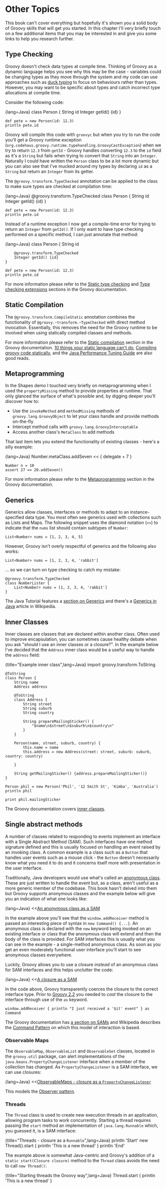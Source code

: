 # Other Topics

This book can't cover everything but hopefully it's shown you a solid body of Groovy skills that will get you started. In this chapter I'll very briefly touch on a few additional items that you may be interested in and give you some links to help you research further.

## Type Checking

Groovy doesn't check data types at compile time. Thinking of Groovy as a dynamic language helps you see why this may be the case - variables could be changing types as they move through the system and my code can use approaches such as [duck typing](https://en.wikipedia.org/wiki/Duck_typing) to focus on behaviours rather than types. However, you may want to be specific about types and catch incorrect type allocations at compile time.

Consider the following code:

{lang=Java}
	class Person {
	    String id
	    Integer getId() {id}
	}

	def pete = new Person(id: 12.3)
	println pete.id

Groovy will compile this code with `groovyc` but when you try to run the code you'll get a Groovy runtime exception (`org.codehaus.groovy.runtime.typehandling.GroovyCastException`) when we try to return `12.3` from `getId` - Groovy handles converting `12.3` to the `id` field as it's a `String` but fails when trying to convert that `String` into an `Integer`. Naturally I could have written the `Person` class to be a lot more dynamic but you can also see that I've mucked around my types by declaring `id` as a `String` but return an `Integer` from its getter.

The `@groovy.transform.TypeChecked` annotation can be applied to the class to make sure types are checked at compilation time:

{lang=Java}
	@groovy.transform.TypeChecked
	class Person {
	    String id
	    Integer getId() {id}
	}

	def pete = new Person(id: 12.3)
	println pete.id

Instead of a runtime exception I now get a compile-time error for trying to return an `Integer` from `getId()`. If I only want to have
type checking performed on a specific method, I can just annotate that method:

{lang=Java}
    class Person {
        String id

        @groovy.transform.TypeChecked
        Integer getId() {id}
    }

    def pete = new Person(id: 12.3)
    println pete.id

For more information please refer to the [Static type checking](http://docs.groovy-lang.org/latest/html/documentation/#static-type-checking)
and [Type checking extensions](http://docs.groovy-lang.org/latest/html/documentation/#_type_checking_extensions) sections in the Groovy documentation.

## Static Compilation

The `@groovy.transform.CompileStatic` annotation combines the functionality of `@groovy.`\-`transform.`\-`TypeChecked` with direct method invocation. Essentially, this removes the need for the Groovy runtime to be involved when using statically compiled classes and methods.

For more information please refer to the [Static compilation](http://docs.groovy-lang.org/latest/html/documentation/#_static_compilation)
section in the Groovy documentation. [10 things your static language can't do](http://melix.github.io/blog/2014/12/10-things-static-cant-do.html), [Compiling groovy code statically](http://www.tothenew.com/blog/compiling-groovy-code-statically), and the [Java Performance Tuning Guide](http://java-performance.info/static-code-compilation-groovy-2-0/) are also good reads.

## Metaprogramming

In the Shapes demo I touched very briefly on metaprogramming when I used the `propertyMissing` method to provide properties at runtime. That only glanced the surface of what's possible and, by digging deeper you'll discover how to:

* Use the `invokeMethod` and `methodMissing` methods of `groovy.lang.GroovyObject` to let your class handle and provide methods on-the-fly
* Intercept method calls with `groovy.lang.GroovyInterceptable`
* Access another class's `MetaClass` to add methods

That last item lets you extend the functionality of existing classes - here's a silly example:

{lang=Java}
    Number.metaClass.addSeven << {
        delegate + 7
    }

    Number n = 10
    assert 27 == 20.addSeven()

For more information please refer to the [Metaprogramming](http://docs.groovy-lang.org/latest/html/documentation/#_metaprogramming) section in the Groovy documentation.

## Generics
Generics allow classes, interfaces or methods to adapt to an instance-specified data type. You most often see generics used with collections such as Lists and Maps. The following snippet uses the diamond notation (`<>`) to indicate that the `nums` list should contain subtypes of `Number`:

    List<Number> nums = [1, 2, 3, 4, 5]

However, Groovy isn't overly respectful of generics and the following also works:

    List<Number> nums = [1, 2, 3, 4, 'rabbit']

... so we can turn on type checking to catch my mistake:

    @groovy.transform.TypeChecked
    class NumberLister {
        List<Number> nums = [1, 2, 3, 4, 'rabbit']
    }

The Java Tutorial features a [section on Generics](https://docs.oracle.com/javase/tutorial/java/generics/index.html) and there's a [Generics in Java](https://en.wikipedia.org/wiki/Generics_in_Java) article in Wikipedia.

## Inner Classes
Inner classes are classes that are declared within another class. Often used to improve encapsulation, you can
sometimes cause healthy debate when you ask "should I use an inner classes or a closure?". In the example below I've decided that the `Address` inner class would be a useful way to handle the `address` field:

{title="Example inner class",lang=Java}
    import groovy.transform.ToString

    @ToString
    class Person {
        String name
        Address address

        @ToString
        class Address {
            String street
            String suburb
            String country

            String prepareMailingSticker() {
                "$name\n$street\n$suburb\n$country\n"
            }
        }

        Person(name, street, suburb, country) {
            this.name = name
            this.address = new Address(street: street, suburb: suburb, country: country)

        }

        String getMailingSticker() {address.prepareMailingSticker()}
    }

    Person phil = new Person('Phil', '12 Smith St', 'Kimba', 'Australia')
    println phil

    print phil.mailingSticker

The Groovy documentation covers [inner classes](http://docs.groovy-lang.org/latest/html/documentation/#_inner_class).

## Single abstract methods

A number of classes related to responding to events implement an interface with a Single Abstract Method (SAM). Such interfaces have one method signature defined and this is usually focused on handling an event raised by an invoking class. A common example is a class such as a `Button` that handles user events such as a mouse click - the `Button` doesn't necessarily know what you need it to do and it concerns itself more with presentation in the user interface.

Traditionally, Java developers would use what's called an [anonymous class](https://docs.oracle.com/javase/tutorial/java/javaOO/anonymousclasses.html). These are just written to handle the event but, as a class, aren't useful as a more generic member of the codebase. This book hasn't delved into them but Groovy supports anonymous classes and the example below will give you an indication of what one looks like:

{lang=Java}
<<[An anonymous class as a SAM](code/10/sam_obj.groovy)

In the example above you'll see that the `window.addReceiver` method is passed an interesting piece of syntax in `new Command() {...}`. An anonymous class is declared with the `new` keyword being invoked on an existing interface or class that the anonymous class will extend and then the body of the class is provided. For SAM interfaces this is usually what you can see in the example - a single-method anonymous class. As soon as you get an even moderately functional user interface you'll start to see anonymous classes everywhere.

Luckily, Groovy allows you to use a closure _instead_ of an anonymous class for SAM interfaces and this helps unclutter the code:

{lang=Java}
<<[A closure as a SAM](code/10/sam_basic.groovy)

In the code above, Groovy transparently coerces the closure to the correct interface type. Prior to [Groovy 2.2](http://www.groovy-lang.org/releasenotes/groovy-2.2.html) you needed to _cast_ the closure to the interface through use of the `as` keyword.

    window.addReceiver { println "I just received a '$it' event" } as Command

The Groovy documentation has [a section on SAMs](http://docs.groovy-lang.org/latest/html/documentation/#closure-coercion) and Wikipedia describes the [Command Pattern](https://en.wikipedia.org/wiki/Command_pattern#Terminology) on which this model of interaction is based.

### Observable Maps

The `ObservableMap`, `ObservableList` and `ObservableSet` classes, located in the `groovy.util` package, can alert implementations of the `java.beans.PropertyChangeListener` interface when a member of the collection has changed. As `PropertyChangeListener` is a SAM interface, we can use closures:

{lang=Java}
<<[ObservableMaps - closure as a `PropertyChangeListener`](code/10/sam_map.groovy)

This models the [Observer pattern](https://en.wikipedia.org/wiki/Observer_pattern).

### Threads

The `Thread` class is used to create new execution threads in an application, allowing program tasks to work concurrently. Starting a thread requires passing the `start` method an implementation of `java.lang.Runnable` which, you guessed it, is a SAM interface:

{title="Threads - closure as a `Runnable`",lang=Java}
    println 'Start'
    new Thread().start {
        println 'This is a new thread'
    }
    println 'End'

The example above is somewhat Java-centric and Groovy's addition of a `static start(Closure closure)` method to the `Thread` class avoids the need to call `new Thread()`:

{title="Starting threads the Groovy way",lang=Java}
    Thread.start {
        println 'This is a new thread'
    }


